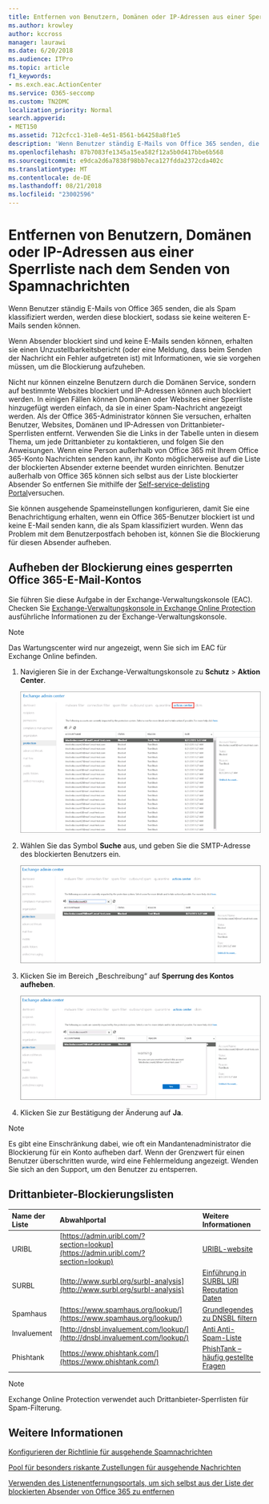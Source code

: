 ```yaml
---
title: Entfernen von Benutzern, Domänen oder IP-Adressen aus einer Sperrliste nach dem Senden von Spamnachrichten
ms.author: krowley
author: kccross
manager: laurawi
ms.date: 6/20/2018
ms.audience: ITPro
ms.topic: article
f1_keywords:
- ms.exch.eac.ActionCenter
ms.service: O365-seccomp
ms.custom: TN2DMC
localization_priority: Normal
search.appverid:
- MET150
ms.assetid: 712cfcc1-31e8-4e51-8561-b64258a8f1e5
description: 'Wenn Benutzer ständig E-Mails von Office 365 senden, die als Spam klassifiziert werden, werden diese blockiert, sodass sie keine weiteren E-Mails senden können. '
ms.openlocfilehash: 87b7083fe1345a15ea582f12a5b0d417bbe6b568
ms.sourcegitcommit: e9dca2d6a7838f98bb7eca127fdda2372cda402c
ms.translationtype: MT
ms.contentlocale: de-DE
ms.lasthandoff: 08/21/2018
ms.locfileid: "23002596"
---
```

# <a name="removing-a-user-domain-or-ip-address-from-a-block-list-after-sending-spam-email"></a>Entfernen von Benutzern, Domänen oder IP-Adressen aus einer Sperrliste nach dem Senden von Spamnachrichten

Wenn Benutzer ständig E-Mails von Office 365 senden, die als Spam klassifiziert werden, werden diese blockiert, sodass sie keine weiteren E-Mails senden können.  
  

Wenn Absender blockiert sind und keine E-Mails senden können, erhalten sie einen Unzustellbarkeitsbericht (oder eine Meldung, dass beim Senden der Nachricht ein Fehler aufgetreten ist) mit Informationen, wie sie vorgehen müssen, um die Blockierung aufzuheben.
  
Nicht nur können einzelne Benutzern durch die Domänen Service, sondern auf bestimmte Websites blockiert und IP-Adressen können auch blockiert werden. In einigen Fällen können Domänen oder Websites einer Sperrliste hinzugefügt werden einfach, da sie in einer Spam-Nachricht angezeigt werden. Als der Office 365-Administrator können Sie versuchen, erhalten Benutzer, Websites, Domänen und IP-Adressen von Drittanbieter-Sperrlisten entfernt. Verwenden Sie die Links in der Tabelle unten in diesem Thema, um jede Drittanbieter zu kontaktieren, und folgen Sie den Anweisungen. Wenn eine Person außerhalb von Office 365 mit Ihrem Office 365-Konto Nachrichten senden kann, ihr Konto möglicherweise auf die Liste der blockierten Absender externe beendet wurden einrichten. Benutzer außerhalb von Office 365 können sich selbst aus der Liste blockierter Absender So entfernen Sie mithilfe der [Self-service-delisting Portal](https://technet.microsoft.com/library/mt661881%28v=exchg.150%29.aspx)versuchen.
  
Sie können ausgehende Spameinstellungen konfigurieren, damit Sie eine Benachrichtigung erhalten, wenn ein Office 365-Benutzer blockiert ist und keine E-Mail senden kann, die als Spam klassifiziert wurden. Wenn das Problem mit dem Benutzerpostfach behoben ist, können Sie die Blockierung für diesen Absender aufheben.
  
## <a name="unblock-a-blocked-office-365-email-account"></a>Aufheben der Blockierung eines gesperrten Office 365-E-Mail-Kontos

Sie führen Sie diese Aufgabe in der Exchange-Verwaltungskonsole (EAC). Checken Sie [Exchange-Verwaltungskonsole in Exchange Online Protection](exchange-admin-center-in-exchange-online-protection-eop.md) ausführliche Informationen zu der Exchange-Verwaltungskonsole. 
  
> [!NOTE]
> Das Wartungscenter wird nur angezeigt, wenn Sie sich im EAC für Exchange Online befinden. 
  
1. Navigieren Sie in der Exchange-Verwaltungskonsole zu **Schutz** \> **Aktion Center**.
    
    ![Navigieren Sie im Exchange Admin Center zum Wartungscenter](media/9bbf0844-7b34-4a86-a2b7-8c7e9c8519a3.png)
  
2. Wählen Sie das Symbol **Suche** aus, und geben Sie die SMTP-Adresse des blockierten Benutzers ein. 
    
    ![Suchen nach einem gesperrten Benutzer im Wartungscenter](media/f931b5a0-7115-4d95-9f6f-b403436031ba.png)
  
3. Klicken Sie im Bereich „Beschreibung“ auf **Sperrung des Kontos aufheben**. 
    
    ![Aufheben der Blockierung eines Benutzers im Wartungscenter](media/c5d5b1b9-8416-45aa-9631-881e94d1d056.png)
  
4. Klicken Sie zur Bestätigung der Änderung auf **Ja**. 
    
> [!NOTE]
> Es gibt eine Einschränkung dabei, wie oft ein Mandantenadministrator die Blockierung für ein Konto aufheben darf. Wenn der Grenzwert für einen Benutzer überschritten wurde, wird eine Fehlermeldung angezeigt. Wenden Sie sich an den Support, um den Benutzer zu entsperren. 
  
## <a name="third-party-block-lists"></a>Drittanbieter-Blockierungslisten

|**Name der Liste**|**Abwahlportal**|**Weitere Informationen**|
|:-----|:-----|:-----|
|URIBL  <br/> |[https://admin.uribl.com/?section=lookup](https://admin.uribl.com/?section=lookup) <br/> |[URIBL-website](https://uribl.com/) <br/> |
|SURBL  <br/> |[http://www.surbl.org/surbl-analysis](http://www.surbl.org/surbl-analysis) <br/> |[Einführung in SURBL URI Reputation Daten](http://www.surbl.org/) <br/> |
|Spamhaus   <br/> |[https://www.spamhaus.org/lookup/](https://www.spamhaus.org/lookup/) <br/> |[Grundlegendes zu DNSBL filtern](https://www.spamhaus.org/whitepapers/dnsbl_function/) <br/> |
|Invaluement  <br/> |[http://dnsbl.invaluement.com/lookup/](http://dnsbl.invaluement.com/lookup/) <br/> |[Anti Anti-Spam-Liste](http://dnsbl.invaluement.com/) <br/> |
|Phishtank  <br/> |[https://www.phishtank.com/](https://www.phishtank.com/) <br/> |[PhishTank – häufig gestellte Fragen](https://www.phishtank.com/faq.php) <br/> |
   
> [!NOTE]
> Exchange Online Protection verwendet auch Drittanbieter-Sperrlisten für Spam-Filterung. 
   
## <a name="for-more-information"></a>Weitere Informationen

[Konfigurieren der Richtlinie für ausgehende Spamnachrichten](configure-the-outbound-spam-policy.md)
  
[Pool für besonders riskante Zustellungen für ausgehende Nachrichten](high-risk-delivery-pool-for-outbound-messages.md)

[Verwenden des Listenentfernungsportals, um sich selbst aus der Liste der blockierten Absender von Office 365 zu entfernen](use-the-delist-portal-to-remove-yourself-from-the-office-365-blocked-senders-lis.md)
  

  

